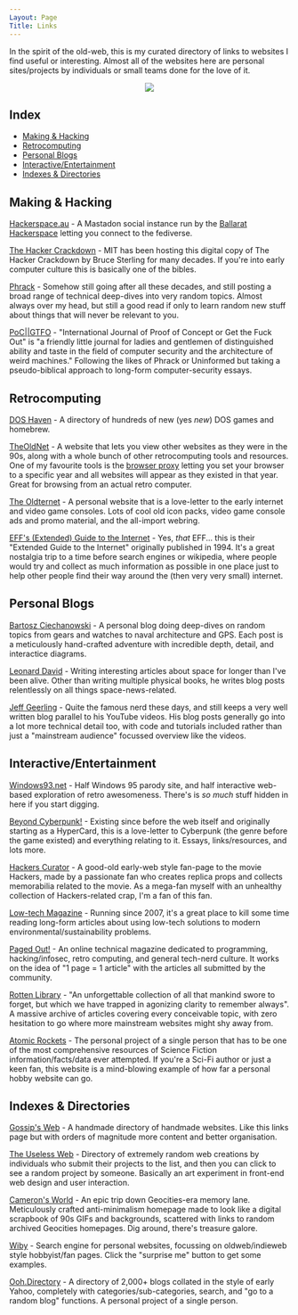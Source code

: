 ```yaml
---
Layout: Page
Title: Links
---
```


In the spirit of the old-web, this is my curated directory of links to websites I find useful or interesting. Almost all of the websites here are personal sites/projects by individuals or small teams done for the love of it.

<center><img src="/theme/images/baby.gif" /></center>

## Index

- [Making & Hacking](#making-and-hacking)
- [Retrocomputing](#retrocomputing)
- [Personal Blogs](#personal-blogs)
- [Interactive/Entertainment](#interactive-entertainment)
- [Indexes & Directories](#indexes-and-directories)

<a id="making-and-hacking"></a>
## Making & Hacking

[Hackerspace.au](https://hackerspace.au/) - A Mastadon social instance run by the [Ballarat Hackerspace](https://ballarathackerspace.org.au) letting you connect to the fediverse.

[The Hacker Crackdown](https://www.mit.edu/hacker/hacker.html) - MIT has been hosting this digital copy of The Hacker Crackdown by Bruce Sterling for many decades. If you're into early computer culture this is basically one of the bibles.

[Phrack](https://phrack.org) - Somehow still going after all these decades, and still posting a broad range of technical deep-dives into very random topics. Almost always over my head, but still a good read if only to learn random new stuff about things that will never be relevant to you.

[PoC||GTFO]() - "International Journal of Proof of Concept or Get the Fuck Out" is "a friendly little journal for ladies and gentlemen of distinguished ability and taste in the field of computer security and the architecture of weird machines." Following the likes of Phrack or Uninformed but taking a pseudo-biblical approach to long-form computer-security essays.

<a id="retrocomputing"></a>
## Retrocomputing

[DOS Haven](https://www.doshaven.eu) - A directory of hundreds of new (yes *new*) DOS games and homebrew.

[TheOldNet](https://theoldnet.com) - A website that lets you view other websites as they were in the 90s, along with a whole bunch of other retrocomputing tools and resources. One of my favourite tools is the [browser proxy](https://theoldnet.com/docs/httpproxy/index.html) letting you set your browser to a specific year and all websites will appear as they existed in that year. Great for browsing from an actual retro computer.

[The Oldternet](https://www.geocities.ws/oldternet/) - A personal website that is a love-letter to the early internet and video game consoles. Lots of cool old icon packs, video game console ads and promo material, and the all-import webring.

[EFF's (Extended) Guide to the Internet](https://www.whitman.edu/mathematics/eegtti/eeg_toc.html) - Yes, *that* EFF... this is their "Extended Guide to the Internet" originally published in 1994. It's a great nostalgia trip to a time before search engines or wikipedia, where people would try and collect as much information as possible in one place just to help other people find their way around the (then very very small) internet.

<a id="personal-blogs"></a>
## Personal Blogs

[Bartosz Ciechanowski](https://ciechanow.ski) - A personal blog doing deep-dives on random topics from gears and watches to naval architecture and GPS. Each post is a meticulously hand-crafted adventure with incredible depth, detail, and interactice diagrams.

[Leonard David](https://www.leonarddavid.com) - Writing interesting articles about space for longer than I've been alive. Other than writing multiple physical books, he writes blog posts relentlessly on all things space-news-related.

[Jeff Geerling](https://www.jeffgeerling.com/blog) - Quite the famous nerd these days, and still keeps a very well written blog parallel to his YouTube videos. His blog posts generally go into a lot more technical detail too, with code and tutorials included rather than just a "mainstream audience" focussed overview like the videos.



<a id="interactive-entertainment"></a>
## Interactive/Entertainment

[Windows93.net](https://www.windows93.net) - Half Windows 95 parody site, and half interactive web-based exploration of retro awesomeness. There's is *so much* stuff hidden in here if you start digging.

[Beyond Cyberpunk!](http://www.streettech.com/bcp/) - Existing since before the web itself and originally starting as a HyperCard, this is a love-letter to Cyberpunk (the genre before the game existed) and everything relating to it. Essays, links/resources, and lots more.

[Hackers Curator](https://hackerscurator.com) - A good-old early-web style fan-page to the movie Hackers, made by a passionate fan who creates replica props and collects memorabilia related to the movie. As a mega-fan myself with an unhealthy collection of Hackers-related crap, I'm a fan of this fan.

[Low-tech Magazine](https://solar.lowtechmagazine.com) - Running since 2007, it's a great place to kill some time reading long-form articles about using low-tech solutions to modern environmental/sustainability problems.

[Paged Out!](https://pagedout.institute) - An online technical magazine dedicated to programming, hacking/infosec, retro computing, and general tech-nerd culture. It works on the idea of "1 page = 1 article" with the articles all submitted by the community.

[Rotten Library](https://gwern.net/doc/rotten.com/library/index.html) - "An unforgettable collection of all that mankind swore to forget, but which we have trapped in agonizing clarity to remember always". A massive archive of articles covering every conceivable topic, with zero hesitation to go where more mainstream websites might shy away from.

[Atomic Rockets](https://projectrho.com/public_html/rocket/) - The personal project of a single person that has to be one of the most comprehensive resources of Science Fiction information/facts/data ever attempted. If you're a Sci-Fi author or just a keen fan, this website is a mind-blowing example of how far a personal hobby website can go.

<a id="#indexes-and-directories"></a>
## Indexes & Directories

[Gossip's Web](https://gossipsweb.net) - A handmade directory of handmade websites. Like this links page but with orders of magnitude more content and better organisation.

[The Useless Web](https://theuselessweb.com) - Directory of extremely random web creations by individuals who submit their projects to the list, and then you can click to see a random project by someone. Basically an art experiment in front-end web design and user interaction.

[Cameron's World](https://www.cameronsworld.net) - An epic trip down Geocities-era memory lane. Meticulously crafted anti-minimalism homepage made to look like a digital scrapbook of 90s GIFs and backgrounds, scattered with links to random archived Geocities homepages. Dig around, there's treasure galore.

[Wiby](https://wiby.org) - Search engine for personal websites, focussing on oldweb/indieweb style hobbyist/fan pages. Click the "surprise me" button to get some examples.

[Ooh.Directory](https://ooh.directory) - A directory of 2,000+ blogs collated in the style of early Yahoo, completely with categories/sub-categories, search, and "go to a random blog" functions. A personal project of a single person.

